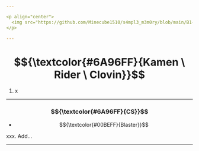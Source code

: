 ```yaml
---

<p align="center">
  <img src="https://github.com/Minecube1510/s4mpl3_m3m0ry/blob/main/B1-Main_Images_Storage/B1.1-BTC_Symbols/ff06_CloTriEld.png", width="100">
</p>

---
```


# $${\textcolor{#6A96FF}{Kamen \ Rider \ Clovin}}$$

1. x

---

### $${\textcolor{#6A96FF}{CS}}$$

- $${\textcolor{#00BEFF}{Blaster}}$$

xxx. Add...

---
